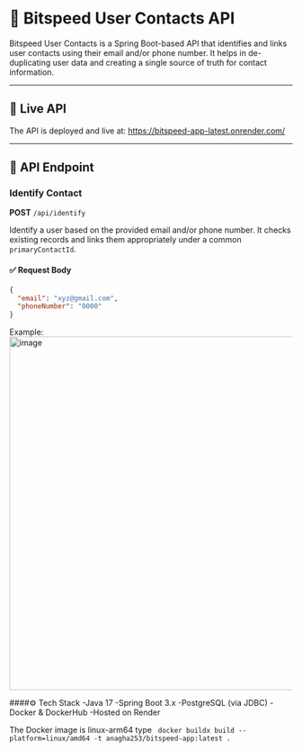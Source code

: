 # 📇 Bitspeed User Contacts API

Bitspeed User Contacts is a Spring Boot-based API that identifies and links user contacts using their email and/or phone number. It helps in de-duplicating user data and creating a single source of truth for contact information.

---

## 🚀 Live API

The API is deployed and live at: https://bitspeed-app-latest.onrender.com/<link>

---

## 📌 API Endpoint

### Identify Contact

**POST** `/api/identify`

Identify a user based on the provided email and/or phone number. It checks existing records and links them appropriately under a common `primaryContactId`.

#### ✅ Request Body

```json
{
  "email": "xyz@gmail.com",
  "phoneNumber": "0000"
}
```

Example:
<img width="627" alt="image" src="https://github.com/user-attachments/assets/9235badb-d860-4aa1-961d-67d0159a5d00" />


####⚙️ Tech Stack
-Java 17
-Spring Boot 3.x
-PostgreSQL (via JDBC)
-Docker & DockerHub
-Hosted on Render

The Docker image is linux-arm64 type
``` docker buildx build --platform=linux/amd64 -t anagha253/bitspeed-app:latest .```





